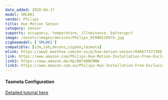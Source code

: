 ```yaml
---
date_added: 2020-04-17
model: SML001
vendor: Philips
title: Hue Motion Sensor
category: sensor
supports: occupancy, temperature, illuminance, batterypct
image: /assets/images/devices/Philips_9290012607X.jpg
zigbeemodel: ['SML001']
compatible: [z2m,iob,deconz,zigate,tasmota]
mlink: https://www2.meethue.com/en-us/p/hue-motion-sensor/046677473389
link: https://www.amazon.com/Philips-Hue-Motion-Installation-Free-Exclusive/dp/B01KJYSOGI
link2: https://www.amazon.de/dp/B0748NCMNW
link3: https://www.amazon.com.au/Philips-Hue-Installation-Free-Exclusive-Compatible/dp/B076ZFF1KR
---
```


#### Tasmota Configuration

[Detailed tutorial here](https://tasmota.github.io/docs/Zigbee/#philips-hue-motion-sensor)
